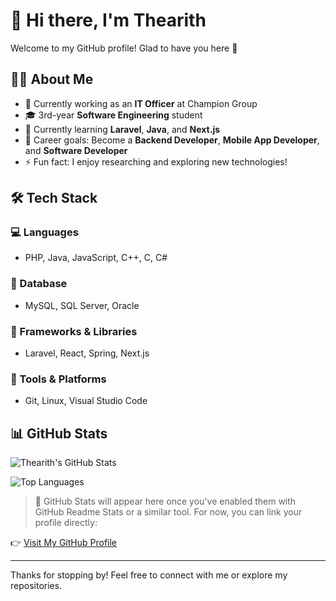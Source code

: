 # 👋 Hi there, I'm Thearith

Welcome to my GitHub profile! Glad to have you here 🚀

## 👨‍💻 About Me
- 🔭 Currently working as an **IT Officer** at Champion Group
- 🎓 3rd-year **Software Engineering** student
- 🌱 Currently learning **Laravel**, **Java**, and **Next.js**
- 🎯 Career goals: Become a **Backend Developer**, **Mobile App Developer**, and **Software Developer**
- ⚡ Fun fact: I enjoy researching and exploring new technologies!

## 🛠 Tech Stack

### 💻 Languages
- PHP, Java, JavaScript, C++, C, C#
  
### 👜 Database
- MySQL, SQL Server, Oracle

### 🧰 Frameworks & Libraries
- Laravel, React, Spring, Next.js

### 🔧 Tools & Platforms
- Git, Linux, Visual Studio Code

## 📊 GitHub Stats
![Thearith's GitHub Stats](https://github-readme-stats.vercel.app/api?username=RithKdibCode19&show_icons=true&theme=radical)

![Top Languages](https://github-readme-stats.vercel.app/api/top-langs/?username=RithKdibCode19&layout=compact&theme=radical)

> 🚧 GitHub Stats will appear here once you've enabled them with GitHub Readme Stats or a similar tool. For now, you can link your profile directly:

👉 [Visit My GitHub Profile](https://github.com/RithKdibCode19)

---

Thanks for stopping by! Feel free to connect with me or explore my repositories.
